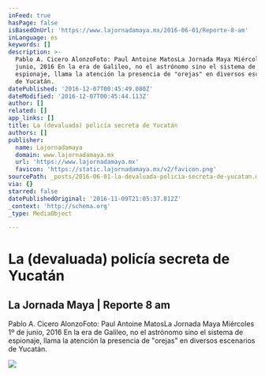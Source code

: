 ```yaml
---
inFeed: true
hasPage: false
isBasedOnUrl: 'https://www.lajornadamaya.mx/2016-06-01/Reporte-8-am'
inLanguage: es
keywords: []
description: >-
  Pablo A. Cicero AlonzoFoto: Paul Antoine MatosLa Jornada Maya Miércoles 1º de
  junio, 2016 En la era de Galileo, no el astrónomo sino el sistema de
  espionaje, llama la atención la presencia de "orejas" en diversos escenarios
  de Yucatán.
datePublished: '2016-12-07T00:45:49.080Z'
dateModified: '2016-12-07T00:45:44.113Z'
author: []
related: []
app_links: []
title: La (devaluada) policía secreta de Yucatán
authors: []
publisher:
  name: Lajornadamaya
  domain: www.lajornadamaya.mx
  url: 'https://www.lajornadamaya.mx'
  favicon: 'https://static.lajornadamaya.mx/v2/favicon.png'
sourcePath: _posts/2016-06-01-la-devaluada-policia-secreta-de-yucatan.md
via: {}
starred: false
datePublishedOriginal: '2016-11-09T21:05:37.812Z'
_context: 'http://schema.org'
_type: MediaObject

---
```

# La (devaluada) policía secreta de Yucatán

<article style=""><h1>La Jornada Maya | Reporte 8 am</h1><p>Pablo A. Cicero AlonzoFoto: Paul Antoine MatosLa Jornada Maya Miércoles 1º de junio, 2016 En la era de Galileo, no el astrónomo sino el sistema de espionaje, llama la atención la presencia de "orejas" en diversos escenarios de Yucatán.</p><img src="https://img.lajornadamaya.mx/32/ji464t6486qc_640-414-cover" /></article>
